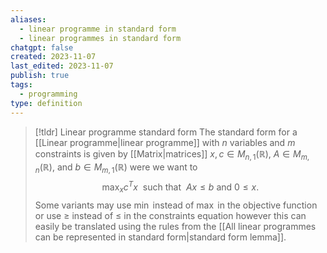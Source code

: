 ```yaml
---
aliases:
  - linear programme in standard form
  - linear programmes in standard form
chatgpt: false
created: 2023-11-07
last_edited: 2023-11-07
publish: true
tags:
  - programming
type: definition
---
```

>[!tldr] Linear programme standard form
>The standard form for a [[Linear programme|linear programme]] with $n$ variables and $m$ constraints is given by [[Matrix|matrices]] $x, c \in M_{n,1}(\mathbb{R})$, $A \in M_{m,n}(\mathbb{R})$, and $b \in M_{m,1}(\mathbb{R})$ were we want to
>$$\max_x c^T x \ \mbox{ such that } \ Ax \leq b \mbox{ and } 0 \leq x.$$
>Some variants may use $\min$ instead of $\max$ in the objective function or use $\geq$ instead of $\leq$ in the constraints equation however this can easily be translated using the rules from the [[All linear programmes can be represented in standard form|standard form lemma]].

